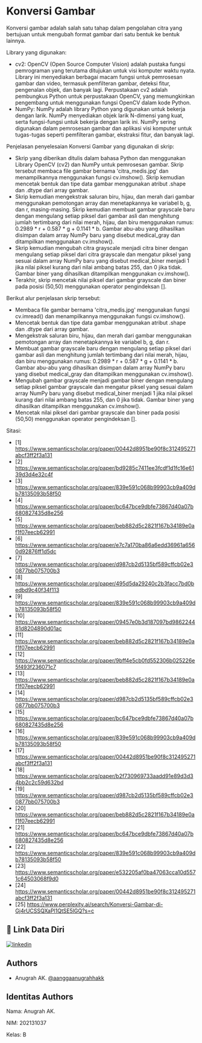 
# Konversi Gambar

Konversi gambar adalah salah satu tahap dalam pengolahan citra yang bertujuan untuk mengubah format gambar dari satu bentuk ke bentuk lainnya.

Library yang digunakan:

- cv2: OpenCV (Open Source Computer Vision) adalah pustaka fungsi pemrograman yang terutama ditujukan untuk visi komputer waktu nyata. Library ini menyediakan berbagai macam fungsi untuk pemrosesan gambar dan video, termasuk pemfilteran gambar, deteksi fitur, pengenalan objek, dan banyak lagi. Perpustakaan cv2 adalah pembungkus Python untuk perpustakaan OpenCV, yang memungkinkan pengembang untuk menggunakan fungsi OpenCV dalam kode Python.
- NumPy: NumPy adalah library Python yang digunakan untuk bekerja dengan larik. NumPy menyediakan objek larik N-dimensi yang kuat, serta fungsi-fungsi untuk bekerja dengan larik ini. NumPy sering digunakan dalam pemrosesan gambar dan aplikasi visi komputer untuk tugas-tugas seperti pemfilteran gambar, ekstraksi fitur, dan banyak lagi.

Penjelasan penyelesaian Konversi Gambar yang digunakan di skrip:

- Skrip yang diberikan ditulis dalam bahasa Python dan menggunakan Library OpenCV (cv2) dan NumPy untuk pemrosesan gambar. Skrip tersebut membaca file gambar bernama 'citra_medis.jpg' dan menampilkannya menggunakan fungsi cv.imshow(). Skrip kemudian mencetak bentuk dan tipe data gambar menggunakan atribut .shape dan .dtype dari array gambar.
- Skrip kemudian mengekstrak saluran biru, hijau, dan merah dari gambar menggunakan pemotongan array dan menetapkannya ke variabel b, g, dan r, masing-masing. Skrip kemudian membuat gambar grayscale baru dengan mengulang setiap piksel dari gambar asli dan menghitung jumlah tertimbang dari nilai merah, hijau, dan biru menggunakan rumus: 0.2989 * r + 0.587 * g + 0.1141 * b. Gambar abu-abu yang dihasilkan disimpan dalam array NumPy baru yang disebut medical_gray dan ditampilkan menggunakan cv.imshow().
- Skrip kemudian mengubah citra grayscale menjadi citra biner dengan mengulang setiap piksel dari citra grayscale dan mengatur piksel yang sesuai dalam array NumPy baru yang disebut medical_biner menjadi 1 jika nilai piksel kurang dari nilai ambang batas 255, dan 0 jika tidak. Gambar biner yang dihasilkan ditampilkan menggunakan cv.imshow().
- Terakhir, skrip mencetak nilai piksel dari gambar grayscale dan biner pada posisi (50,50) menggunakan operator pengindeksan [].

Berikut alur penjelasan skrip tersebut:

- Membaca file gambar bernama 'citra_medis.jpg' menggunakan fungsi cv.imread() dan menampilkannya menggunakan fungsi cv.imshow().
- Mencetak bentuk dan tipe data gambar menggunakan atribut .shape dan .dtype dari array gambar.
- Mengekstrak saluran biru, hijau, dan merah dari gambar menggunakan pemotongan array dan menetapkannya ke variabel b, g, dan r.
- Membuat gambar grayscale baru dengan mengulang setiap piksel dari gambar asli dan menghitung jumlah tertimbang dari nilai merah, hijau, dan biru menggunakan rumus: 0.2989 * r + 0.587 * g + 0.1141 * b. Gambar abu-abu yang dihasilkan disimpan dalam array NumPy baru yang disebut medical_gray dan ditampilkan menggunakan cv.imshow().
- Mengubah gambar grayscale menjadi gambar biner dengan mengulang setiap piksel gambar grayscale dan mengatur piksel yang sesuai dalam array NumPy baru yang disebut medical_biner menjadi 1 jika nilai piksel kurang dari nilai ambang batas 255, dan 0 jika tidak. Gambar biner yang dihasilkan ditampilkan menggunakan cv.imshow().
- Mencetak nilai piksel dari gambar grayscale dan biner pada posisi (50,50) menggunakan operator pengindeksan [].

Sitasi:
- [1] https://www.semanticscholar.org/paper/00442d8951be90f8c312495271abcf3ff2f3a131
- [2] https://www.semanticscholar.org/paper/bd9285c7411ee3fcdf1d1fc16e6139d3d4e32c4f
- [3] https://www.semanticscholar.org/paper/839e591c068b99903cb9a409db78135093b58f50
- [4] https://www.semanticscholar.org/paper/bc647bce9dbfe73867d40a07b680827435d8e256
- [5] https://www.semanticscholar.org/paper/beb882d5c2821f167b34189e0af1f07eecb62991
- [6] https://www.semanticscholar.org/paper/e7c7a170ba86a6edd36961a6560d92876ff1d5dc
- [7] https://www.semanticscholar.org/paper/d987cb2d5135bf589cffcb02e30877bb075700b3
- [8] https://www.semanticscholar.org/paper/495d5da29240c2b3facc7bd0bedbd9c40f34f113
- [9] https://www.semanticscholar.org/paper/839e591c068b99903cb9a409db78135093b58f50
- [10] https://www.semanticscholar.org/paper/09457e0b3d187097bd986224481d8204890d01ac
- [11] https://www.semanticscholar.org/paper/beb882d5c2821f167b34189e0af1f07eecb62991
- [12] https://www.semanticscholar.org/paper/9bff4e5cb0fd552306b025226e5f493f236071c7
- [13] https://www.semanticscholar.org/paper/beb882d5c2821f167b34189e0af1f07eecb62991
- [14] https://www.semanticscholar.org/paper/d987cb2d5135bf589cffcb02e30877bb075700b3
- [15] https://www.semanticscholar.org/paper/bc647bce9dbfe73867d40a07b680827435d8e256
- [16] https://www.semanticscholar.org/paper/839e591c068b99903cb9a409db78135093b58f50
- [17] https://www.semanticscholar.org/paper/00442d8951be90f8c312495271abcf3ff2f3a131
- [18] https://www.semanticscholar.org/paper/b2f730969733aadd91e89d3d34bb2c2c59d632bd
- [19] https://www.semanticscholar.org/paper/d987cb2d5135bf589cffcb02e30877bb075700b3
- [20] https://www.semanticscholar.org/paper/beb882d5c2821f167b34189e0af1f07eecb62991
- [21] https://www.semanticscholar.org/paper/bc647bce9dbfe73867d40a07b680827435d8e256
- [22] https://www.semanticscholar.org/paper/839e591c068b99903cb9a409db78135093b58f50
- [23] https://www.semanticscholar.org/paper/e532205af0ba47063cca10d5571c64503068f9d0
- [24] https://www.semanticscholar.org/paper/00442d8951be90f8c312495271abcf3ff2f3a131
- [25] https://www.perplexity.ai/search/Konversi-Gambar-di-Gj4rUCSSQXaPl1QtSE5lGQ?s=c
## 🔗 Link Data Diri
[![linkedin](https://img.shields.io/badge/linkedin-0A66C2?style=for-the-badge&logo=linkedin&logoColor=white)](https://www.linkedin.com/in/anugrahak)

## Authors

- Anugrah AK. [@aanggaanugrahhakk](https://www.github.com/aanggaanugrahhakk)


## Identitas Authors

Nama: Anugrah AK.

NIM: 202131037

Kelas: B
